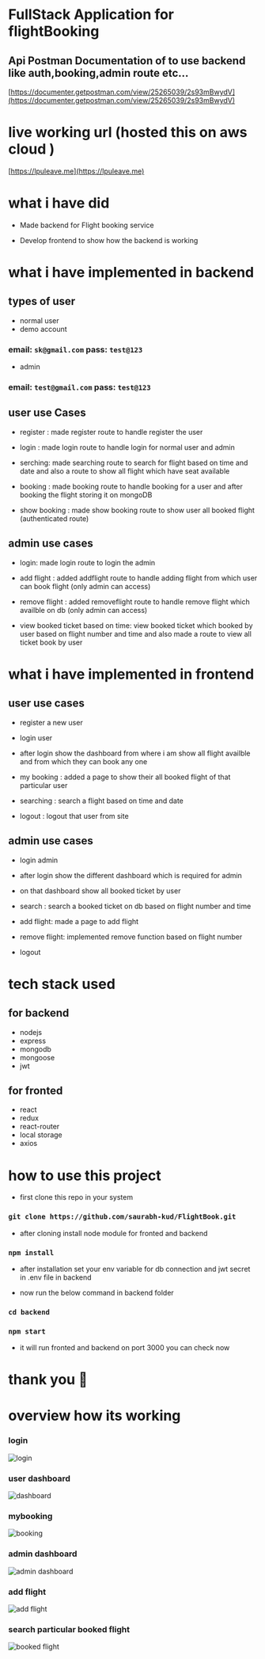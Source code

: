 # FullStack Application for flightBooking

## Api Postman Documentation of to use backend like auth,booking,admin route etc...

[https://documenter.getpostman.com/view/25265039/2s93mBwydV](https://documenter.getpostman.com/view/25265039/2s93mBwydV)

# live working url (hosted this on aws cloud )

[https://lpuleave.me](https://lpuleave.me)

# what i have did

- Made backend for Flight booking service

* Develop frontend to show how the backend is working

# what i have implemented in backend

## types of user

- normal user
- demo account

### email: `sk@gmail.com` pass: `test@123`

- admin

### email: `test@gmail.com` pass: `test@123`

## user use Cases

- register : made register route to handle register the user
- login : made login route to handle login for normal user and admin

- serching: made searching route to search for flight based on time and date and also a route to show all flight which have seat available

- booking : made booking route to handle booking for a user and after booking the flight storing it on mongoDB

- show booking : made show booking route to show user all booked flight (authenticated route)

## admin use cases

- login: made login route to login the admin
- add flight : added addflight route to handle adding flight from which user can book flight (only admin can access)

- remove flight : added removeflight route to handle remove flight which availble on db (only admin can access)

- view booked ticket based on time: view booked ticket which booked by user based on flight number and time and also made a route to view all ticket book by user

# what i have implemented in frontend

## user use cases

- register a new user

- login user

- after login show the dashboard from where i am show all flight availble and from which they can book any one

- my booking : added a page to show their all booked flight of that particular user

- searching : search a flight based on time and date
- logout : logout that user from site

## admin use cases

- login admin
- after login show the different dashboard which is required for admin

- on that dashboard show all booked ticket by user

- search : search a booked ticket on db based on flight number and time

- add flight: made a page to add flight

- remove flight: implemented remove function based on flight number

- logout

# tech stack used

## for backend

- nodejs
- express
- mongodb
- mongoose
- jwt

## for fronted

- react
- redux
- react-router
- local storage
- axios

# how to use this project

- first clone this repo in your system

### `git clone https://github.com/saurabh-kud/FlightBook.git`

- after cloning install node module for fronted and backend

### `npm install`

- after installation set your env variable for db connection and jwt secret in .env file in backend

- now run the below command in backend folder

### `cd backend`

### `npm start`

- it will run fronted and backend on port 3000 you can check now

# thank you 🙏

# overview how its working

### login

![login](https://raw.githubusercontent.com/saurabh-kud/FlightBook/main/images/login.jpg)

### user dashboard

![dashboard](https://raw.githubusercontent.com/saurabh-kud/FlightBook/main/images/userDashboard.jpg)

### mybooking

![booking](https://raw.githubusercontent.com/saurabh-kud/FlightBook/main/images/userbooking.jpg)

### admin dashboard

![admin dashboard](https://raw.githubusercontent.com/saurabh-kud/FlightBook/main/images/adminDashboard.jpg)

### add flight

![add flight](https://raw.githubusercontent.com/saurabh-kud/FlightBook/main/images/addFlight.jpg)

### search particular booked flight

![booked flight](https://raw.githubusercontent.com/saurabh-kud/FlightBook/main/images/serchbookedflight.jpg)
